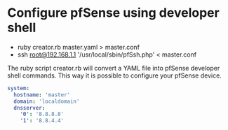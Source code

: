 # Configure pfSense using developer shell

* ruby creator.rb master.yaml > master.conf
* ssh root@192.168.1.1 '/usr/local/sbin/pfSsh.php' < master.conf

The ruby script creator.rb will convert a YAML file into pfSense developer shell commands. This way it is possible to configure your pfSense device.

```yaml
system:
  hostname: 'master'
  domain: 'localdomain'
  dnsserver:
    '0': '8.8.8.8'
    '1': '8.8.4.4'
```
